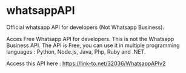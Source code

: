 # whatsappAPI

Official whatsapp API for developers (Not Whatsapp Business).

Acces Free Whatsapp API for developers. This is not the Whatsapp Business API. The API is Free, you can use it in multiple programming languages : Python, Node.js, Java, Php, Ruby and .NET.

Access this API here : https://link-to.net/32036/WhatsappAPIv2
